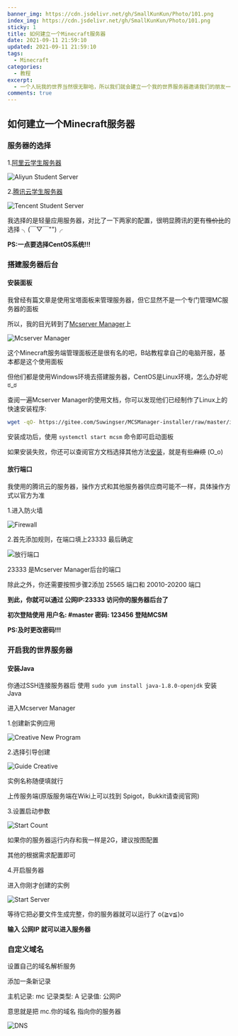 ```yaml
---
banner_img: https://cdn.jsdelivr.net/gh/SmallKunKun/Photo/101.png
index_img: https://cdn.jsdelivr.net/gh/SmallKunKun/Photo/101.png
sticky: 1
title: 如何建立一个Minecraft服务器
date: 2021-09-11 21:59:10
updated: 2021-09-11 21:59:10
tags:
  - Minecraft
categories:
  - 教程
excerpt:
  - 一个人玩我的世界当然很无聊哈，所以我们就会建立一个我的世界服务器邀请我们的朋友一起玩 \(≧▽≦)/
comments: true
---
```

## 如何建立一个Minecraft服务器

### 服务器的选择

1.[阿里云学生服务器](https://developer.aliyun.com/plan/grow-up)

![Aliyun Student Server](https://cdn.jsdelivr.net/gh/SmallKunKun/Photo/20210710085523.png)

2.[腾讯云学生服务器](https://cloud.tencent.com/act/campus?cps_key=07262ceff2ebf6a221b67638c3953235)

![Tencent Student Server](https://cdn.jsdelivr.net/gh/SmallKunKun/Photo/20210710085223.png)

我选择的是轻量应用服务器，对比了一下两家的配置，很明显腾讯的更有~~性价比~~的选择 ╮(￣▽￣"")╭

**PS:一点要选择CentOS系统!!!**

### 搭建服务器后台

#### 安装面板

我曾经有篇文章是使用宝塔面板来管理服务器，但它显然不是一个专门管理MC服务器的面板

所以，我的目光转到了[Mcserver Manager](http://mcsm.suwings.top)上

![Mcserver Manager](https://cdn.jsdelivr.net/gh/SmallKunKun/Photo/20210710090708.png)

这个Minecraft服务端管理面板还是很有名的吧，B站教程拿自己的电脑开服，基本都是这个使用面板

但他们都是使用Windows环境去搭建服务器，CentOS是Linux环境，怎么办好呢 ಠ_ಠ

查阅一遍Mcserver Manager的使用文档，你可以发现他们已经制作了Linux上的快速安装程序:

```bash
wget -qO- https://gitee.com/Suwingser/MCSManager-installer/raw/master/install.sh | bash
```

安装成功后，使用 ``` systemctl start mcsm ``` 命令即可启动面板

如果安装失败，你还可以查阅官方文档选择其他方法[安装](https://github.com/Suwings/MCSManager/wiki/Linux-下安装与使用详解)，就是有些~~麻烦~~ (O_o)

#### 放行端口

我使用的腾讯云的服务器，操作方式和其他服务器供应商可能不一样，具体操作方式以官方为准

1.进入防火墙

![Firewall](https://cdn.jsdelivr.net/gh/SmallKunKun/Photo/20210710092243.png)

2.首先添加规则，在端口填上23333 最后确定

![放行端口](https://cdn.jsdelivr.net/gh/SmallKunKun/Photo/20210710092531.png)


23333 是Mcserver Manager后台的端口

除此之外，你还需要按照步骤2添加 25565 端口和 20010-20200 端口

**到此，你就可以通过 公网IP:23333 访问你的服务器后台了**

**初次登陆使用 用户名: #master 密码: 123456 登陆MCSM**

**PS:及时更改密码!!!**

### 开启我的世界服务器

#### 安装Java

你通过SSH连接服务器后 使用 ``` sudo yum install java-1.8.0-openjdk ``` 安装Java

进入Mcserver Manager

1.创建新实例应用

![Creative New Program](https://cdn.jsdelivr.net/gh/SmallKunKun/Photo/20210710093912.png)

2.选择引导创建

![Guide Creative](https://cdn.jsdelivr.net/gh/SmallKunKun/Photo/20210710094131.png)

实例名称随便填就行

上传服务端(原版服务端在Wiki上可以找到 Spigot，Bukkit请查阅官网)

3.设置启动参数

![Start Count](https://cdn.jsdelivr.net/gh/SmallKunKun/Photo/20210710094551.png)

如果你的服务器运行内存和我一样是2G，建议按图配置

其他的根据需求配置即可

4.开启服务器

进入你刚才创建的实例

![Start Server](https://cdn.jsdelivr.net/gh/SmallKunKun/Photo/20210710094937.png)

等待它把必要文件生成完整，你的服务器就可以运行了 o(≧v≦)o

**输入 公网IP 就可以进入服务器**

### 自定义域名

设置自己的域名解析服务

添加一条新记录

主机记录: mc 记录类型: A 记录值: 公网IP

意思就是把 mc.你的域名 指向你的服务器

![DNS](https://smallkunkun.gitee.io/photo/dns.png)